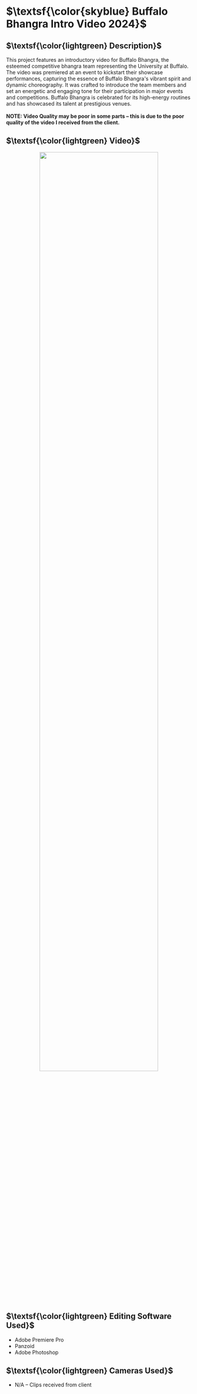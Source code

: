  # $\textsf{\color{skyblue} Buffalo Bhangra Intro Video 2024}$

## $\textsf{\color{lightgreen} Description}$
This project features an introductory video for Buffalo Bhangra, the esteemed competitive bhangra team representing the University at Buffalo. The video was premiered at an event to kickstart their showcase performances, capturing the essence of Buffalo Bhangra's vibrant spirit and dynamic choreography. It was crafted to introduce the team members and set an energetic and engaging tone for their participation in major events and competitions. Buffalo Bhangra is celebrated for its high-energy routines and has showcased its talent at prestigious venues. 
<br/><br/>
<b>NOTE: Video Quality may be poor in some parts – this is due to the poor quality of the video I received from the client.</b>

## $\textsf{\color{lightgreen} Video}$
  <p align="center">
   <a style="text-align: center;" href="https://www.dropbox.com/scl/fi/2x6zk1sx50p221xar15po/Buffalo-v7-FINAL.mp4?rlkey=fyds8kwmq9xc7ewjnonzgcr9d&st=jo588067&dl=0">
    <img src="thumbnail.png" width="80%">
  </a>
  </p>


## $\textsf{\color{lightgreen} Editing Software Used}$
- Adobe Premiere Pro
- Panzoid
- Adobe Photoshop

## $\textsf{\color{lightgreen} Cameras Used}$
- N/A – Clips received from client
